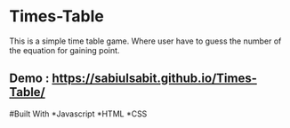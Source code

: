 # Times-Table
This is a simple time table game. Where user have to guess the number of the equation for gaining point.

## Demo : https://sabiulsabit.github.io/Times-Table/

#Built With
 *Javascript
 *HTML
 *CSS
